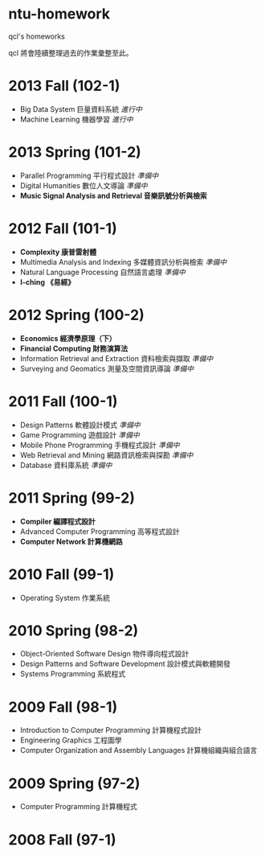 ntu-homework
============
qcl's homeworks

qcl 將會陸續整理過去的作業彙整至此。

# 2013 Fall (102-1)

* Big Data System 巨量資料系統 *進行中*
* Machine Learning 機器學習 *進行中*

# 2013 Spring (101-2)

* Parallel Programming 平行程式設計 *準備中*
* Digital Humanities 數位人文導論 *準備中*
* **Music Signal Analysis and Retrieval 音樂訊號分析與檢索**

# 2012 Fall (101-1)

* **Complexity 康普雷射體**
* Multimedia Analysis and Indexing 多媒體資訊分析與檢索 *準備中*
* Natural Language Processing 自然語言處理 *準備中*
* **I-ching 《易經》**

# 2012 Spring (100-2)

* **Economics 經濟學原理（下）**
* **Financial Computing 財務演算法**
* Information Retrieval and Extraction 資料檢索與擷取 *準備中*
* Surveying and Geomatics 測量及空間資訊導論 *準備中*

# 2011 Fall (100-1)

* Design Patterns 軟體設計模式 *準備中*
* Game Programming 遊戲設計 *準備中*
* Mobile Phone Programming 手機程式設計 *準備中*
* Web Retrieval and Mining 網路資訊檢索與探勘 *準備中*
* Database 資料庫系統 *準備中*

# 2011 Spring (99-2)

* **Compiler 編譯程式設計**
* Advanced Computer Programming 高等程式設計
* **Computer Network 計算機網路**

# 2010 Fall (99-1)

* Operating System 作業系統

# 2010 Spring (98-2)

* Object-Oriented Software Design 物件導向程式設計
* Design Patterns and Software Development 設計模式與軟體開發
* Systems Programming 系統程式

# 2009 Fall (98-1)

* Introduction to Computer Programming 計算機程式設計
* Engineering Graphics 工程圖學
* Computer Organization and Assembly Languages 計算機組織與組合語言

# 2009 Spring (97-2)

* Computer Programming 計算機程式

# 2008 Fall (97-1)

